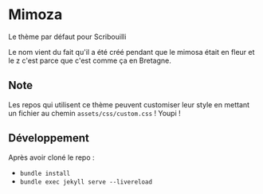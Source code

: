 # Mimoza
Le thème par défaut pour Scribouilli

Le nom vient du fait qu'il a été créé pendant que le mimosa était en fleur et le z c'est parce que c'est comme ça en Bretagne.

## Note

Les repos qui utilisent ce thème peuvent customiser leur style en mettant un fichier au chemin `assets/css/custom.css` ! Youpi !

## Développement 

Après avoir cloné le repo : 
- `bundle install`
- `bundle exec jekyll serve --livereload`